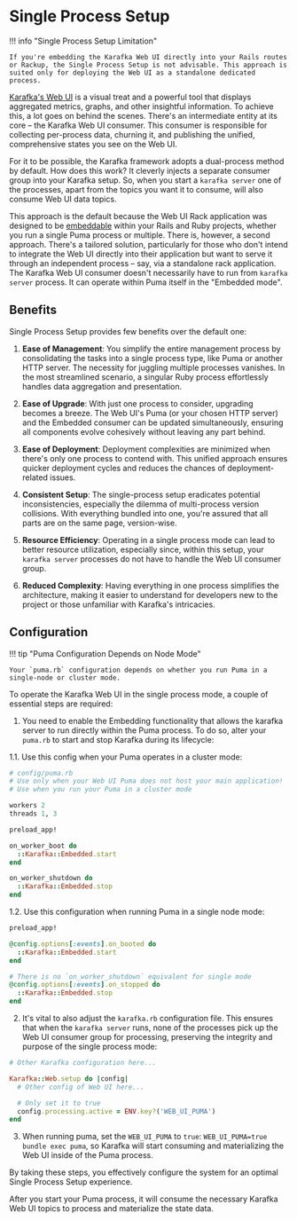 # Single Process Setup

!!! info "Single Process Setup Limitation"

    If you're embedding the Karafka Web UI directly into your Rails routes or Rackup, the Single Process Setup is not advisable. This approach is suited only for deploying the Web UI as a standalone dedicated process.

[Karafka's Web UI](Web-UI-About) is a visual treat and a powerful tool that displays aggregated metrics, graphs, and other insightful information. To achieve this, a lot goes on behind the scenes. There's an intermediate entity at its core – the Karafka Web UI consumer. This consumer is responsible for collecting per-process data, churning it, and publishing the unified, comprehensive states you see on the Web UI.

For it to be possible, the Karafka framework adopts a dual-process method by default. How does this work? It cleverly injects a separate consumer group into your Karafka setup. So, when you start a `karafka server` one of the processes, apart from the topics you want it to consume, will also consume Web UI data topics.

This approach is the default because the Web UI Rack application was designed to be [embeddable](Embedding) within your Rails and Ruby projects, whether you run a single Puma process or multiple. There is, however, a second approach. There's a tailored solution, particularly for those who don't intend to integrate the Web UI directly into their application but want to serve it through an independent process – say, via a standalone rack application. The Karafka Web UI consumer doesn't necessarily have to run from `karafka server` process. It can operate within Puma itself in the "Embedded mode".

## Benefits

Single Process Setup provides few benefits over the default one:

1. **Ease of Management**: You simplify the entire management process by consolidating the tasks into a single process type, like Puma or another HTTP server. The necessity for juggling multiple processes vanishes. In the most streamlined scenario, a singular Ruby process effortlessly handles data aggregation and presentation.

1. **Ease of Upgrade**: With just one process to consider, upgrading becomes a breeze. The Web UI's Puma (or your chosen HTTP server) and the Embedded consumer can be updated simultaneously, ensuring all components evolve cohesively without leaving any part behind.

1. **Ease of Deployment**: Deployment complexities are minimized when there's only one process to contend with. This unified approach ensures quicker deployment cycles and reduces the chances of deployment-related issues.

1. **Consistent Setup**: The single-process setup eradicates potential inconsistencies, especially the dilemma of multi-process version collisions. With everything bundled into one, you're assured that all parts are on the same page, version-wise.

1. **Resource Efficiency**: Operating in a single process mode can lead to better resource utilization, especially since, within this setup, your `karafka server` processes do not have to handle the Web UI consumer group.

1. **Reduced Complexity**: Having everything in one process simplifies the architecture, making it easier to understand for developers new to the project or those unfamiliar with Karafka's intricacies.

## Configuration

!!! tip "Puma Configuration Depends on Node Mode"

    Your `puma.rb` configuration depends on whether you run Puma in a single-node or cluster mode.

To operate the Karafka Web UI in the single process mode, a couple of essential steps are required:

1. You need to enable the Embedding functionality that allows the karafka server to run directly within the Puma process. To do so, alter your `puma.rb` to start and stop Karafka during its lifecycle:

1.1. Use this config when your Puma operates in a cluster mode:

```ruby
# config/puma.rb
# Use only when your Web UI Puma does not host your main application!
# Use when you run your Puma in a cluster mode

workers 2
threads 1, 3

preload_app!

on_worker_boot do
  ::Karafka::Embedded.start
end

on_worker_shutdown do
  ::Karafka::Embedded.stop
end
```

1.2. Use this configuration when running Puma in a single node mode:

```ruby
preload_app!

@config.options[:events].on_booted do
  ::Karafka::Embedded.start
end

# There is no `on_worker_shutdown` equivalent for single mode
@config.options[:events].on_stopped do
  ::Karafka::Embedded.stop
end
```

2. It's vital to also adjust the `karafka.rb` configuration file. This ensures that when the `karafka server` runs, none of the processes pick up the Web UI consumer group for processing, preserving the integrity and purpose of the single process mode:

```ruby
# Other Karafka configuration here...

Karafka::Web.setup do |config|
  # Other config of Web UI here...

  # Only set it to true 
  config.processing.active = ENV.key?('WEB_UI_PUMA')
end
```

3. When running puma, set the `WEB_UI_PUMA` to `true`: `WEB_UI_PUMA=true bundle exec puma`, so Karafka will start consuming and materializing the Web UI inside of the Puma process.

By taking these steps, you effectively configure the system for an optimal Single Process Setup experience.

After you start your Puma process, it will consume the necessary Karafka Web UI topics to process and materialize the state data.
